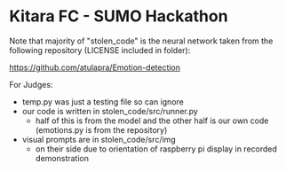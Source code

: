 # Kitara FC - SUMO Hackathon
Note that majority of "stolen_code" is the neural network taken from the following repository (LICENSE included in folder):

https://github.com/atulapra/Emotion-detection

For Judges:
- temp.py was just a testing file so can ignore
- our code is written in stolen_code/src/runner.py
  - half of this is from the model and the other half is our own code (emotions.py is from the repository)
- visual prompts are in stolen_code/src/img
  - on their side due to orientation of raspberry pi display in recorded demonstration
